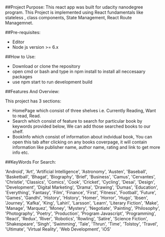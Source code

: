 ##Project Purpose: 
    This react app was built for udacity nanodegree program. This Project is implemented using React fundamentals like stateless , class components, State Management, React Route Managemnet.


##Pre-requisites:
- Editor
- Node js version >= 6.x


##How to Use: 
- Download or clone the repository
- open cmd or bash and type in npm install to install all neccesaary packages
- use npm start to run development build


##Features And Overview:

This project has 3 sections:
- HomePage which consist of three shelves i.e. Currently Reading, Want to read, Read.
- Search which consist of feature to search for particular book by keywords provided  below, We can add those searched books to our shelf.
- BookInfo which consist of information about indvidual book, You can open this tab after clicking on any books coverpage, it will contain    information like publisher name, author name, rating and link to get more info etc.


##KeyWords For Search:

'Android', 'Art', 'Artificial Intelligence', 'Astronomy', 'Austen', 'Baseball', 'Basketball', 'Bhagat', 'Biography', 'Brief', 'Business', 'Camus', 'Cervantes', 'Christie', 'Classics', 'Comics', 'Cook', 'Cricket', 'Cycling', 'Desai', 'Design', 'Development', 'Digital Marketing', 'Drama', 'Drawing', 'Dumas', 'Education', 'Everything', 'Fantasy', 'Film', 'Finance', 'First', 'Fitness', 'Football', 'Future', 'Games', 'Gandhi', 'History', 'History', 'Homer', 'Horror', 'Hugo', 'Ibsen', 'Journey', 'Kafka', 'King', 'Lahiri', 'Larsson', 'Learn', 'Literary Fiction', 'Make', 'Manage', 'Marquez', 'Money', 'Mystery', 'Negotiate', 'Painting', 'Philosophy', 'Photography', 'Poetry', 'Production', 'Program Javascript', 'Programming', 'React', 'Redux', 'River', 'Robotics', 'Rowling', 'Satire', 'Science Fiction', 'Shakespeare', 'Singh', 'Swimming', 'Tale', 'Thrun', 'Time', 'Tolstoy', 'Travel', 'Ultimate', 'Virtual Reality', 'Web Development', 'iOS'